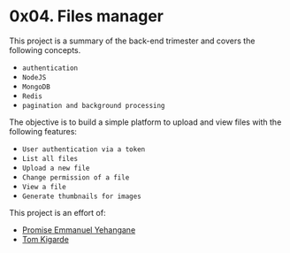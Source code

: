 # 0x04. Files manager
This project is a summary of the back-end trimester and covers the following concepts.
* `authentication`
* `NodeJS`
* `MongoDB`
* `Redis`
* `pagination and background processing`

The objective is to build a simple platform to upload and view files with the following features:

* `User authentication via a token`
* `List all files`
* `Upload a new file`
* `Change permission of a file`
* `View a file`
* `Generate thumbnails for images`

This project is an effort of:
- [Promise Emmanuel Yehangane](https://github.com/nuel07)
- [Tom Kigarde](https:github.com/MISTOM)
